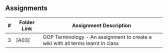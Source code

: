 ## Assignments

|  #  | Folder Link | Assignment Description |
| :-: | ----------- | ---------------------- |
|  3  | [A03]     | OOP Terminology - An assignment to create a wiki with all terms learnt in class       |
